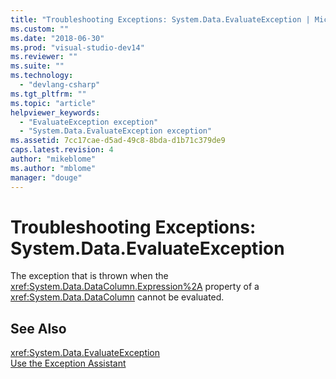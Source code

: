 ```yaml
---
title: "Troubleshooting Exceptions: System.Data.EvaluateException | Microsoft Docs"
ms.custom: ""
ms.date: "2018-06-30"
ms.prod: "visual-studio-dev14"
ms.reviewer: ""
ms.suite: ""
ms.technology: 
  - "devlang-csharp"
ms.tgt_pltfrm: ""
ms.topic: "article"
helpviewer_keywords: 
  - "EvaluateException exception"
  - "System.Data.EvaluateException exception"
ms.assetid: 7cc17cae-d5ad-49c8-8bda-d1b71c379de9
caps.latest.revision: 4
author: "mikeblome"
ms.author: "mblome"
manager: "douge"
---
```

# Troubleshooting Exceptions: System.Data.EvaluateException
The exception that is thrown when the <xref:System.Data.DataColumn.Expression%2A> property of a <xref:System.Data.DataColumn> cannot be evaluated.  
  
## See Also  
 <xref:System.Data.EvaluateException>   
 [Use the Exception Assistant](../Topic/How%20to:%20Use%20the%20Exception%20Assistant.md)